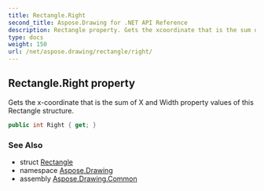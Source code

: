 ```yaml
---
title: Rectangle.Right
second_title: Aspose.Drawing for .NET API Reference
description: Rectangle property. Gets the xcoordinate that is the sum of X and Width property values of this Rectangle structure
type: docs
weight: 150
url: /net/aspose.drawing/rectangle/right/
---
```

## Rectangle.Right property

Gets the x-coordinate that is the sum of X and Width property values of this Rectangle structure.

```csharp
public int Right { get; }
```

### See Also

* struct [Rectangle](../)
* namespace [Aspose.Drawing](../../rectangle/)
* assembly [Aspose.Drawing.Common](../../../)


